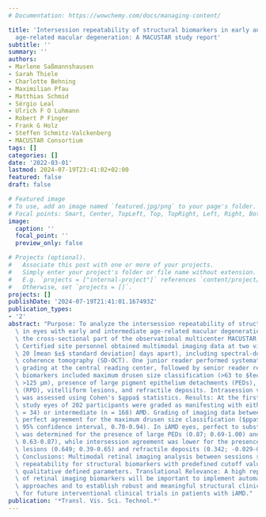 ```yaml
---
# Documentation: https://wowchemy.com/docs/managing-content/

title: 'Intersession repeatability of structural biomarkers in early and intermediate
  age-related macular degeneration: A MACUSTAR study report'
subtitle: ''
summary: ''
authors:
- Marlene Saßmannshausen
- Sarah Thiele
- Charlotte Behning
- Maximilian Pfau
- Matthias Schmid
- Sérgio Leal
- Ulrich F O Luhmann
- Robert P Finger
- Frank G Holz
- Steffen Schmitz-Valckenberg
- MACUSTAR Consortium
tags: []
categories: []
date: '2022-03-01'
lastmod: 2024-07-19T23:41:02+02:00
featured: false
draft: false

# Featured image
# To use, add an image named `featured.jpg/png` to your page's folder.
# Focal points: Smart, Center, TopLeft, Top, TopRight, Left, Right, BottomLeft, Bottom, BottomRight.
image:
  caption: ''
  focal_point: ''
  preview_only: false

# Projects (optional).
#   Associate this post with one or more of your projects.
#   Simply enter your project's folder or file name without extension.
#   E.g. `projects = ["internal-project"]` references `content/project/deep-learning/index.md`.
#   Otherwise, set `projects = []`.
projects: []
publishDate: '2024-07-19T21:41:01.167493Z'
publication_types:
- '2'
abstract: "Purpose: To analyze the intersession repeatability of structural biomarkers\
  \ in eyes with early and intermediate age-related macular degeneration (iAMD) within\
  \ the cross-sectional part of the observational multicenter MACUSTAR study. Methods:\
  \ Certified site personnel obtained multimodal imaging data at two visits (38 $±$\
  \ 20 [mean $±$ standard deviation] days apart), including spectral-domain optical\
  \ coherence tomography (SD-OCT). One junior reader performed systematic and blinded\
  \ grading at the central reading center, followed by senior reader review. Structural\
  \ biomarkers included maximum drusen size classification (>63 to $łeq$125 µm vs.\
  \ >125 µm), presence of large pigment epithelium detachments (PEDs), reticular pseudodrusen\
  \ (RPD), vitelliform lesions, and refractile deposits. Intrasession variability\
  \ was assessed using Cohen's $ąppa$ statistics. Results: At the first visit, 202\
  \ study eyes of 202 participants were graded as manifesting with either early (n\
  \ = 34) or intermediate (n = 168) AMD. Grading of imaging data between visits revealed\
  \ perfect agreement for the maximum drusen size classification ($p̨pa$ = 0.817;\
  \ 95% confidence interval, 0.70-0.94). In iAMD eyes, perfect to substantial agreement\
  \ was determined for the presence of large PEDs (0.87; 0.69-1.00) and RPD (0.752;\
  \ 0.63-0.87), while intersession agreement was lower for the presence of vitelliform\
  \ lesions (0.649; 0.39-0.65) and refractile deposits (0.342; -0.029-0.713), respectively.\
  \ Conclusions: Multimodal retinal imaging analysis between sessions showed a higher\
  \ repeatability for structural biomarkers with predefined cutoff values than purely\
  \ qualitative defined parameters. Translational Relevance: A high repeatability\
  \ of retinal imaging biomarkers will be important to implement automatic grading\
  \ approaches and to establish robust and meaningful structural clinical endpoints\
  \ for future interventional clinical trials in patients with iAMD."
publication: '*Transl. Vis. Sci. Technol.*'
---
```

